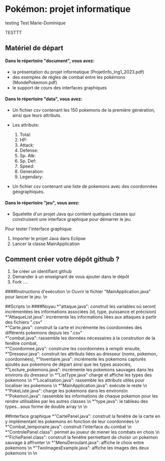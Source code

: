 # Pokémon: projet informatique

testing
Test Marie-Dominique

TESTTT 

## Matériel de départ

#### Dans le répertoire "document", vous avez:

* la présentation du projet informatique (ProjetInfo_Ing1_2023.pdf)
* des exemples de règles de combat entre les pokémons (MondePokemon.pdf)
* le support de cours des interfaces graphiques

#### Dans le répertoire "data", vous avez:

* Un fichier csv contenant les 150 pokemons de la première génération, ainsi que leurs attributs.
* Les attributs:
  1. Total:
  2. HP:
  3. Attack:
  4. Defense:
  5. Sp. Atk:
  6. Sp. Def:
  7. Speed:
  8. Generation:
  9. Legendary:

* Un fichier csv contenant une liste de pokemons avec des coordonnées géographiques.

#### Dans le répertoire "jeu", vous avez:

* Squelette d'un projet Java qui contient quelques classes qui construisent une interface graphique pour démarrer le jeu

Pour tester l'interface graphique:

1. Importer le projet Java dans Eclipse
2. Lancer la classe MainApplication


## Comment créer votre dépôt github ?

1. Se créer un identifiant github
2. Demander à un enseignant de vous ajouter dans le dépôt
3. Fork ....


####Instructions d'exécution
\n
Ouvrir le fichier "MainApplication.java" pour lancer le jeu.
\n

##Scripts \n
####Noyau
*"attaque.java": construit les variables où seront incrémentées les informations associées (id, type, puissance et précision)  
*"AttaqueList.java": incrémente les informations liées aux attaques à partir des fichiers ".csv"  
*"Carte.java": construit la carte et incrémente les coordonnées des différents pokemons depuis les ".csv"  
*"combat.java": rassemble les données nécessaires à la constrution de la fenêtre combat,  
*"Coordonnee.java": construire les coordonnées à remplir ensuite,  
*"Dresseur.java": construit les attributs liées au dresseur (noms, pokemon, coordonnées), 
*"Inventaire.java": incrémente les pokemons capturés ajoutés aux pokemons de départ ainsi que les types associés,  
*"Lecture_pokemons.java": incrémente les pokemons sauvages dans les environs du dresseur \n
*"ListType.java" charge et affiche les types des pokemons \n
*"Localisation.java": rassemble les attributs utiles pour localiser les pokemons \n
*"MainApplication.java": exécute le reste \n
*"PokeListe.java": charge les pokemons dans les environs\n
*"Pokemon.java": rassemble les informations de chaque pokemon pour les rendre utilisables par les autres classes \n
*"type.java": le tableau des types...sous forme de double array \n
\n

##Interface graphique
*"CartePanel.java": construit la fenêtre de la carte en y implémentant les pokemons en fonction de leur coordonnées \n
*"Combat_temporaire.java": construit l'interface du combat \n
*"ControlePanel.class": permet au joueur de mener les combats en chois  \n
*"FichePanel.class": construit la fenêtre permettant de choisir un pokemon sauvage à affronter \n
*"MenuDeroulant.java": affiche le choix entre pokemons \n
*"TwoImagesExample.java": affiche les images des deux pokemons   \n
\n
